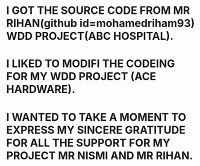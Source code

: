  # I GOT THE SOURCE CODE FROM MR RIHAN(github id=mohamedriham93) WDD PROJECT(ABC HOSPITAL).
 # I LIKED TO MODIFI THE CODEING FOR MY WDD PROJECT (ACE HARDWARE).
 # I WANTED TO TAKE A MOMENT TO EXPRESS MY SINCERE GRATITUDE FOR ALL THE SUPPORT FOR MY PROJECT MR NISMI AND MR RIHAN.  
 
